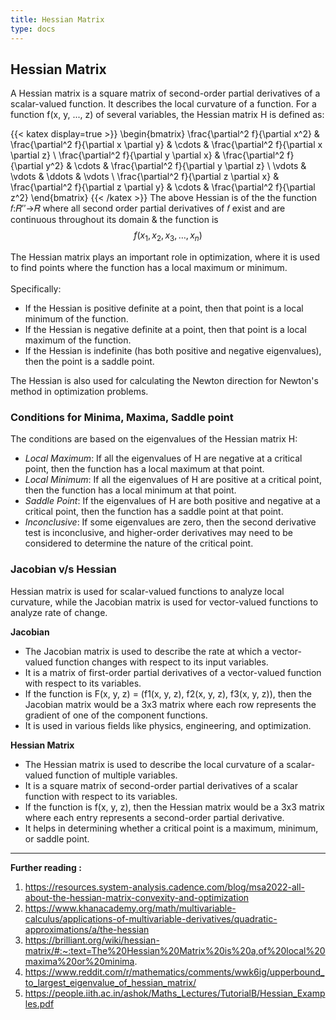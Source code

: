 ```yaml
---
title: Hessian Matrix
type: docs
---
```


## Hessian Matrix
A Hessian matrix is a square matrix of second-order partial derivatives of a scalar-valued function. It describes the local curvature of a function.
For a function f(x, y, ..., z) of several variables, the Hessian matrix H is defined as:

{{< katex display=true >}}
\begin{bmatrix}
\frac{\partial^2 f}{\partial x^2} & \frac{\partial^2 f}{\partial x \partial y} & \cdots & \frac{\partial^2 f}{\partial x \partial z} \\
\frac{\partial^2 f}{\partial y \partial x} & \frac{\partial^2 f}{\partial y^2} & \cdots & \frac{\partial^2 f}{\partial y \partial z} \\
\vdots & \vdots & \ddots & \vdots \\
\frac{\partial^2 f}{\partial z \partial x} & \frac{\partial^2 f}{\partial z \partial y} & \cdots & \frac{\partial^2 f}{\partial z^2}
\end{bmatrix}
{{< /katex >}}
The above Hessian is of the the function 
𝑓:𝑅′′→𝑅 where all second order partial derivatives of 𝑓 exist and are continuous throughout its domain & the function is $$f(x_1, x_2, x_3, \ldots, x_n)$$

The Hessian matrix plays an important role in optimization, where it is used to find points where the function has a local maximum or minimum. \
\
Specifically:
- If the Hessian is positive definite at a point, then that point is a local minimum of the function.
- If the Hessian is negative definite at a point, then that point is a local maximum of the function.
- If the Hessian is indefinite (has both positive and negative eigenvalues), then the point is a saddle point.

The Hessian is also used for calculating the Newton direction for Newton's method in optimization problems.


### Conditions for Minima, Maxima, Saddle point
The conditions are based on the eigenvalues of the Hessian matrix H:

- *Local Maximum*: If all the eigenvalues of H are negative at a critical point, then the function has a local maximum at that point.
- *Local Minimum*: If all the eigenvalues of H are positive at a critical point, then the function has a local minimum at that point.
- *Saddle Point*: If the eigenvalues of H are both positive and negative at a critical point, then the function has a saddle point at that point.
- *Inconclusive*: If some eigenvalues are zero, then the second derivative test is inconclusive, and higher-order derivatives may need to be considered to determine the nature of the critical point.


### Jacobian v/s Hessian
Hessian matrix is used for scalar-valued functions to analyze local curvature, while the Jacobian matrix is used for vector-valued functions to analyze rate of change.

**Jacobian**
- The Jacobian matrix is used to describe the rate at which a vector-valued function changes with respect to its input variables.
- It is a matrix of first-order partial derivatives of a vector-valued function with respect to its variables.
- If the function is F(x, y, z) = (f1(x, y, z), f2(x, y, z), f3(x, y, z)), then the Jacobian matrix would be a 3x3 matrix where each row represents the gradient of one of the component functions.
- It is used in various fields like physics, engineering, and optimization.

**Hessian Matrix**

- The Hessian matrix is used to describe the local curvature of a scalar-valued function of multiple variables.
- It is a square matrix of second-order partial derivatives of a scalar function with respect to its variables.
- If the function is f(x, y, z), then the Hessian matrix would be a 3x3 matrix where each entry represents a second-order partial derivative.
- It helps in determining whether a critical point is a maximum, minimum, or saddle point.


---
**Further reading :** 
1. https://resources.system-analysis.cadence.com/blog/msa2022-all-about-the-hessian-matrix-convexity-and-optimization
2. https://www.khanacademy.org/math/multivariable-calculus/applications-of-multivariable-derivatives/quadratic-approximations/a/the-hessian
3. https://brilliant.org/wiki/hessian-matrix/#:~:text=The%20Hessian%20Matrix%20is%20a,of%20local%20maxima%20or%20minima.
4. https://www.reddit.com/r/mathematics/comments/wwk6ig/upperbound_to_largest_eigenvalue_of_hessian_matrix/ 
5. https://people.iith.ac.in/ashok/Maths_Lectures/TutorialB/Hessian_Examples.pdf